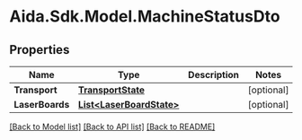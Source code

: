 # Aida.Sdk.Model.MachineStatusDto

## Properties

Name | Type | Description | Notes
------------ | ------------- | ------------- | -------------
**Transport** | [**TransportState**](TransportState.md) |  | [optional] 
**LaserBoards** | [**List&lt;LaserBoardState&gt;**](LaserBoardState.md) |  | [optional] 

[[Back to Model list]](../README.md#documentation-for-models) [[Back to API list]](../README.md#documentation-for-api-endpoints) [[Back to README]](../README.md)


